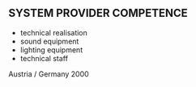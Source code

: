 ## SYSTEM PROVIDER COMPETENCE

+ technical realisation
+ sound equipment
+ lighting equipment
+ technical staff 

Austria / Germany 2000